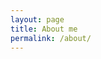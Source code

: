 ```yaml
---
layout: page
title: About me
permalink: /about/
---
```


<script src="https://www.hackthebox.eu/badge/76106"></script>
